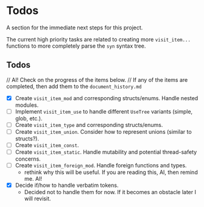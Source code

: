# Todos

A section for the immediate next steps for this project.

The current high priority tasks are related to creating more `visit_item...`
functions to more completely parse the `syn` syntax tree.

## Todos

// AI! Check on the progress of the items below.
// If any of the items are completed, then add them to the `document_history.md`

- [x] Create `visit_item_mod` and corresponding structs/enums. Handle nested modules.
- [ ] Implement `visit_item_use` to handle different `UseTree` variants (simple, glob, etc.).
- [ ] Create `visit_item_type` and corresponding structs/enums.
- [ ] Create `visit_item_union`. Consider how to represent unions (similar to structs?).
- [ ] Create `visit_item_const`.
- [ ] Create `visit_item_static`. Handle mutability and potential thread-safety concerns.
- [ ] Create `visit_item_foreign_mod`. Handle foreign functions and types.
  - rethink why this will be useful. If you are reading this, AI, then remind me. AI!
- [x] Decide if/how to handle verbatim tokens.
  - Decided not to handle them for now. If it becomes an obstacle later I will
  revisit.
